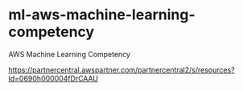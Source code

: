 # ml-aws-machine-learning-competency
AWS Machine Learning Competency

https://partnercentral.awspartner.com/partnercentral2/s/resources?Id=0690h000004fDrCAAU
